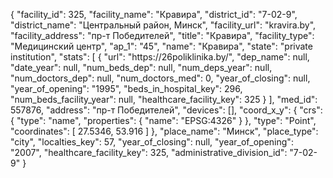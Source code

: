 {
    "facility_id": 325,
    "facility_name": "Кравира",
    "district_id": "7-02-9",
    "district_name": "Центральный район, Минск",
    "facility_url": "kravira.by",
    "facility_address": "пр-т Победителей",
    "title": "Кравира",
    "facility_type": "Медицинский центр",
    "ap_1": "45",
    "name": "Кравира",
    "state": "private institution",
    "stats": [
        {
            "url": "https:\/\/26poliklinika.by\/",
            "dep_name": null,
            "date_year": null,
            "num_beds_dep": null,
            "num_deps_year": null,
            "num_doctors_dep": null,
            "num_doctors_med": 0,
            "year_of_closing": null,
            "year_of_opening": "1995",
            "beds_in_hospital_key": 296,
            "num_beds_facility_year": null,
            "healthcare_facility_key": 325
        }
    ],
    "med_id": 557876,
    "address": "пр-т Победителей",
    "devices": [],
    "coord_x_y": {
        "crs": {
            "type": "name",
            "properties": {
                "name": "EPSG:4326"
            }
        },
        "type": "Point",
        "coordinates": [
            27.5346,
            53.916
        ]
    },
    "place_name": "Минск",
    "place_type": "city",
    "localties_key": 57,
    "year_of_closing": null,
    "year_of_opening": "2007",
    "healthcare_facility_key": 325,
    "administrative_division_id": "7-02-9"
}
